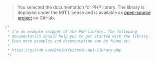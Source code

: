 <blockquote class="lang-specific PHP">
<p>You selected the documentation for PHP library. 
The library is deployed under the MIT License and is 
available as <a target="_blank" href="https://github.com/Breinify/brein-api-library-php">open-source project</a> 
on GitHub.</p>
</blockquote>

>
```PHP
/*
 * I'm an example snippet of the PHP library. The following
 * documentation should help you to get started with the library.
 * Even more examples and documentation can be found at:
 *
 * https://github.com/Breinify/brein-api-library-php
 */
```